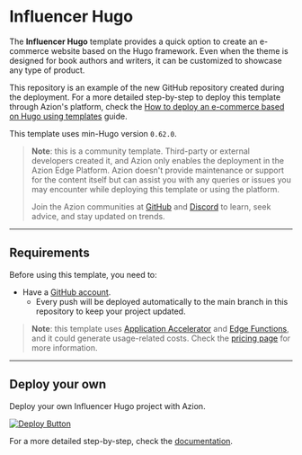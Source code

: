# Influencer Hugo

The **Influencer Hugo** template provides a quick option to create an e-commerce website based on the Hugo framework. Even when the theme is designed for book authors and writers, it can be customized to showcase any type of product.

This repository is an example of the new GitHub repository created during the deployment. For a more detailed step-by-step to deploy this template through Azion's platform, check the [How to deploy an e-commerce based on Hugo using templates](https://www.azion.com/en/documentation/products/guides/hugo-ecommerce-collection/) guide.

This template uses min-Hugo version `0.62.0`.

> **Note**: this is a community template. Third-party or external developers created it, and Azion only enables the deployment in the Azion Edge Platform. Azion doesn't provide maintenance or support for the content itself but can assist you with any queries or issues you may encounter while deploying this template or using the platform.
>
> Join the Azion communities at [GitHub](https://github.com/aziontech) and [Discord](https://discord.com/channels/1112754829878624390/1113104727979348008) to learn, seek advice, and stay updated on trends.

---

## Requirements

Before using this template, you need to:

- Have a [GitHub account](https://github.com/signup).
  - Every push will be deployed automatically to the main branch in this repository to keep your project updated.

> **Note**: this template uses [Application Accelerator](https://www.azion.com/en/documentation/products/build/edge-application/application-accelerator/) and [Edge Functions](https://www.azion.com/en/documentation/products/build/edge-application/edge-functions/), and it could generate usage-related costs. Check the [pricing page](https://www.azion.com/en/pricing/) for more information.

---

## Deploy your own

Deploy your own Influencer Hugo project with Azion.

[![Deploy Button](https://www.azion.com/button/)](https://console.azion.com/create/azion-community/influencer-hugo "Deploy with Azion")

For a more detailed step-by-step, check the [documentation](https://www.azion.com/en/documentation/products/guides/hugo-ecommerce-collection/).
